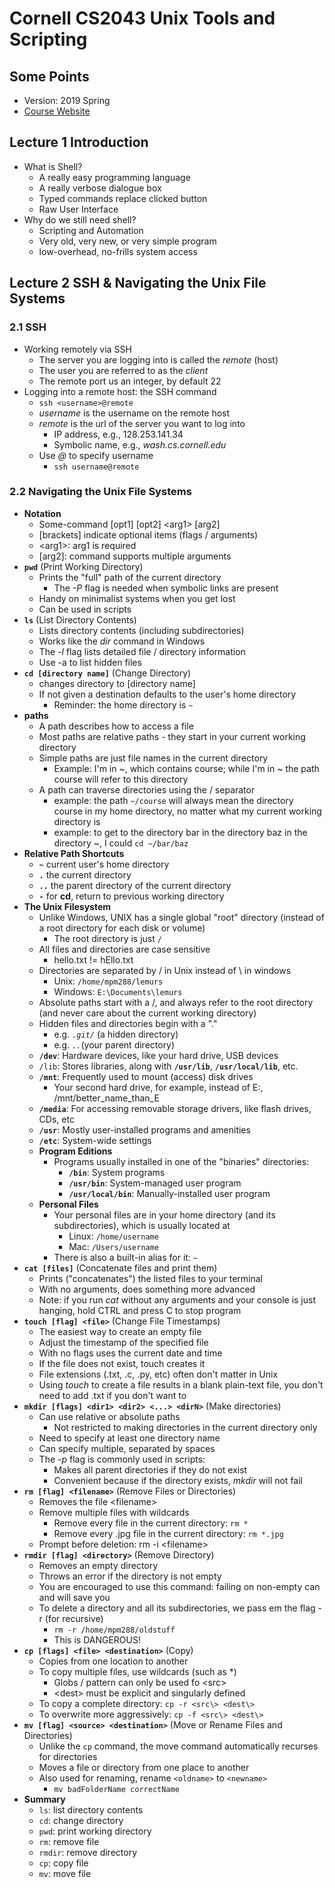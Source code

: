 # Cornell CS2043 Unix Tools and Scripting

## Some Points
- Version: 2019 Spring
- [Course Website](http://www.cs.cornell.edu/courses/cs2043/2019sp/)

## Lecture 1 Introduction
- What is Shell?
	- A really easy programming language
	- A really verbose dialogue box
	- Typed commands replace clicked button
	- Raw User Interface
- Why do we still need shell?
	- Scripting and Automation
	- Very old, very new, or very simple program
	- low-overhead, no-frills system access

## Lecture 2 SSH & Navigating the Unix File Systems
### 2.1 SSH
- Working remotely via SSH
	- The server you are logging into is called the *remote* (host)
	- The user you are referred to as the *client*
	- The remote port us an integer, by default 22
- Logging into a remote host: the SSH command
	- `ssh <username>@remote`
	- *username* is the username on the remote host
	- *remote* is the url of the server you want to log into
		- IP address, e.g., 128.253.141.34
		- Symbolic name, e.g., *wash.cs.cornell.edu*
	- Use *@* to specify username
		- `ssh username@remote`

### 2.2 Navigating the Unix File Systems
- **Notation**
	- Some-command [opt1] \[opt2] <arg1\> [arg2]
	- [brackets] indicate optional items (flags / arguments)
	- <arg1\>: arg1 is required
	- \[arg2]: command supports multiple arguments
- **`pwd`** (Print Working Directory)
	- Prints the "full" path of the current directory
		- The *-P* flag is needed when symbolic links are present
	- Handy on minimalist systems when you get lost
	- Can be used in scripts
- **`ls`** (List Directory Contents)
	- Lists directory contents (including subdirectories)
	- Works like the *dir* command in Windows
	- The *-l* flag lists detailed file / directory information
	- Use -a to list hidden files
- **`cd [directory name]`** (Change Directory)
	- changes directory to [directory name]
	- If not given a destination defaults to the user's home directory
		- Reminder: the home directory is `~`
- **paths**
	- A path describes how to access a file
	- Most paths are relative paths - they start in your current working directory
	- Simple paths are just file names in the current directory
		- Example: I'm in ~, which contains course; while I'm in ~ the path course will refer to this directory
	- A path can traverse directories using the / separator
		- example: the path `~/course` will always mean the directory course in my home directory, no matter what my current working directory is
		- example: to get to the directory bar in the directory baz in the directory ~, I could `cd ~/bar/baz`
- **Relative Path Shortcuts**
	- **`~`** current user's home directory
	- **`.`** the current directory
	- **`..`** the parent directory of the current directory
	- **`-`** for **cd**, return to previous working directory
- **The Unix Filesystem**
	- Unlike Windows, UNIX has a single global "root" directory (instead of a root directory for each disk or volume)
		- The root directory is just `/`
	- All files and directories are case sensitive
		- hello.txt != hEllo.txt
	- Directories are separated by / in Unix instead of \ in windows
		- Unix: `/home/mpm288/lemurs`
		- Windows: `E:\Documents\lemurs`
	- Absolute paths start with a /, and always refer to the root directory (and never care about the current working directory)
	- Hidden files and directories begin with a "."
		- e.g. *`.git/`* (a hidden directory)
		- e.g. *`..`*(your parent directory)
	- **`/dev`**: Hardware devices, like your hard drive, USB devices
	- `/lib`: Stores libraries, along with **`/usr/lib`**, **`/usr/local/lib`**, etc.
	- **`/mnt`**: Frequently used to mount (access) disk drives
		- Your second hard drive, for example, instead of E:\, /mnt/better_name_than_E
	- **`/media`**: For accessing removable storage drivers, like flash drives, CDs, etc
	- **`/usr`**: Mostly user-installed programs and amenities
	- **`/etc`**: System-wide settings
	- **Program Editions**
		- Programs usually installed in one of the "binaries" directories:
			- **`/bin`**: System programs
			- **`/usr/bin`**: System-managed user program
			- **`/usr/local/bin`**: Manually-installed user program
	- **Personal Files**
		- Your personal files are in your home directory (and its subdirectories), which is usually located at
			- Linux: `/home/username`
			- Mac: `/Users/username`
		- There is also a built-in alias for it: `~`
- **`cat [files]`** (Concatenate files and print them)
	- Prints ("concatenates") the listed files to your terminal
	- With no arguments, does something more advanced
	- Note: if you run *cat* without any arguments and your console is just hanging, hold CTRL and press C to stop program
- **`touch [flag] <file>`** (Change File Timestamps)
	- The easiest way to create an empty file
	- Adjust the timestamp of the specified file
	- With no flags uses the current date and time
	- If the file does not exist, touch creates it
	- File extensions (.txt, .c, .py, etc) often don't matter in Unix
	- Using *touch* to create a file results in a blank plain-text file, you don't need to add .txt if you don't want to
- **`mkdir [flags] <dir1> <dir2> <...> <dirN>`** (Make directories)
	- Can use relative or absolute paths
		- Not restricted to making directories in the current directory only
	- Need to specify at least one directory name
	- Can specify multiple, separated by spaces
	- The *-p* flag is commonly used in scripts:
		- Makes all parent directories if they do not exist
		- Convenient because if the directory exists, *mkdir* will not fail
- **`rm [flag] <filename>`** (Remove Files or Directories)
	- Removes the file <filename\>
	- Remove multiple files with wildcards
		- Remove every file in the current directory: `rm *`
		- Remove every .jpg file in the current directory: `rm *.jpg`
	- Prompt before deletion: rm -i <filename\>
- **`rmdir [flag] <directory>`** (Remove Directory)
	- Removes an empty directory
	- Throws an error if the directory is not empty
	- You are encouraged to use this command: failing on non-empty can and will save you
	- To delete a directory and all its subdirectories, we pass em the flag -r (for recursive)
		- `rm -r /home/mpm288/oldstuff`
		- This is DANGEROUS!
- **`cp [flags] <file> <destination>`** (Copy)
	- Copies from one location to another
	- To copy multiple files, use wildcards (such as *)
		- Globs / pattern can only be used fo <src\>
		- <dest\> must be explicit and singularly defined
	- To copy a complete directory: `cp -r <src\> <dest\>`
	- To overwrite more aggressively: `cp -f <src\> <dest\>`
- **`mv [flag] <source> <destination>`** (Move or Rename Files and Directories)
	- Unlike the `cp` command, the move command automatically recurses for directories
	- Moves a file or directory from one place to another
	- Also used for renaming, rename `<oldname>` to `<newname>`
		- `mv badFolderName correctName`
- **Summary**
	- `ls`: list directory contents
	- `cd`: change directory
	- `pwd`: print working directory
	- `rm`: remove file
	- `rmdir`: remove directory
	- `cp`: copy file
	- `mv`: move file
